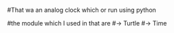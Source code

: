 #That wa an analog clock which or run using python

#the module which I used in that are 
#-> Turtle
#-> Time

